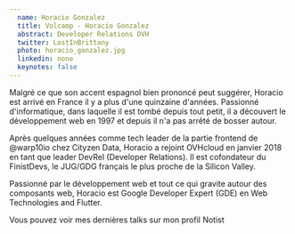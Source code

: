 ```yaml
---
  name: Horacio Gonzalez
  title: Volcamp - Horacio Gonzalez
  abstract: Developer Relations OVH
  twitter: LostInBrittany
  photo: horacio_gonzalez.jpg
  linkedin: none
  keynotes: false
---
```

Malgré ce que son accent espagnol bien prononcé peut suggérer, Horacio est arrivé en France il y a plus d'une quinzaine d'années. Passionné d'informatique, dans laquelle il est tombé depuis tout petit, il a découvert le développement web en 1997 et depuis il n'a pas arrêté de bosser autour.

Après quelques années comme tech leader de la partie frontend de @warp10io chez Cityzen Data, Horacio a rejoint OVHcloud en janvier 2018 en tant que leader DevRel (Developer Relations). Il est cofondateur du FinistDevs, le JUG/GDG français le plus proche de la Silicon Valley.

Passionné par le développement web et tout ce qui gravite autour des composants web, Horacio est Google Developer Expert (GDE) en Web Technologies and Flutter.

Vous pouvez voir mes dernières talks sur mon profil Notist
